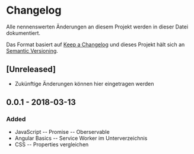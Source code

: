 # Changelog
Alle nennenswerten Änderungen an diesem Projekt werden in dieser Datei dokumentiert.

Das Format basiert auf [Keep a Changelog](http://keepachangelog.com/de/1.0.0/)
und dieses Projekt hält sich an [Semantic Versioning](http://semver.org/lange/de/spec/v2.0.0.html).

## [Unreleased]
 - Zukünftige Änderungen können hier eingetragen werden

## 0.0.1 - 2018-03-13
### Added
- JavaScript
-- Promise
-- Oberservable
- Angular Basics
-- Service Worker im Unterverzeichnis
- CSS
-- Properties vergleichen